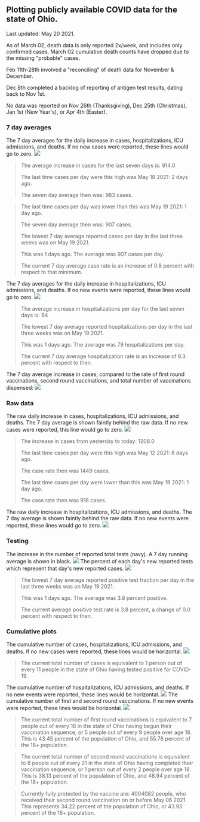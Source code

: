 ## Plotting publicly available COVID data for the state of Ohio. 

Last updated: May 20 2021. 

As of March 02, death data is only reported 2x/week, and includes only confirmed cases. March 02 cumulative death counts have dropped due to the missing "probable" cases.

Feb 11th-28th involved a "reconciling" of death data for November & December.

Dec 8th completed a backlog of reporting of antigen test results, dating back to Nov 1st.

No data was reported on Nov 26th (Thanksgiving), Dec 25th (Christmas), Jan 1st (New Year's), or Apr 4th (Easter).
### 7 day averages
The 7 day averages for the daily increase in cases, hospitalizations, ICU admissions, and deaths. If no new cases were reported, these lines would go to zero.
![](7dayaverage_cases.png)

>The average increase in cases for the last seven days is: 914.0
>
>The last time cases per day were this high was May 18 2021: 2 days ago.
>
>The seven day average then was: 983 cases.

>
>The last time cases per day was lower than this was May 19 2021: 1 day ago.
>
>The seven day average then was: 907 cases.
>
>The lowest 7 day average reported cases per day in the last three weeks was on May 19 2021.
>
>This was 1 days ago. The average was 907 cases per day.
>
>The current 7 day average case rate is an increase of 0.8 percent with respect to that minimum.

The 7 day averages for the daily increase in hospitalizations, ICU admissions, and deaths. If no new events were reported, these lines would go to zero.
![](7dayaverage_hospital.png)

>The average increase in hospitalizations per day for the last seven days is: 84
>
>The lowest 7 day average reported hospitalizations per day in the last three weeks was on May 19 2021.
>
>This was 1 days ago. The average was 79 hospitalizations per day.
>
>The current 7 day average hospitalization rate is an increase of 6.3 percent with respect to then.

The 7 day average increase in cases, compared to the rate of first round vaccinations, second round vaccinations, and total number of vaccinations dispensed:
![](DailyVaccinationsCases.png)

### Raw data
The raw daily increase in cases, hospitalizations, ICU admissions, and deaths. The 7 day average is shown faintly behind the raw data. If no new cases were reported, this line would go to zero.
![](DailyCases.png)

>The increase in cases from yesterday to today: 1208.0 
>
>The last time cases per day were this high was May 12 2021: 8 days ago. 
>
>The case rate then was 1449 cases.
>
>The last time cases per day were lower than this was May 19 2021: 1 day ago. 
>
>The case rate then was 918 cases.

The raw daily increase in hospitalizations, ICU admissions, and deaths. The 7 day average is shown faintly behind the raw data. If no new events were reported, these lines would go to zero.
![](DailyHospitalizations.png)

### Testing

The increase in the number of reported total tests (navy). A 7 day running average is shown in black.
![](DailyTests.png)
The percent of each day's new reported tests which represent that day's new reported cases.
![](percentpositive_tests.png)

>The lowest 7 day average reported positive test fraction per day in the last three weeks was on May 19 2021.
>
>This was 1 days ago. The average was 3.8 percent positive. 
>
>The current average positive test rate is 3.8 percent, a change of 0.0 percent with respect to then. 

### Cumulative plots
The cumulative number of cases, hospitalizations, ICU admissions, and deaths. If no new cases were reported, these lines would be horizontal.
![](Cases.png)

>The current total number of cases is equivalent to 1 person out of every 11 people in the state of Ohio having tested positive for COVID-19.

The cumulative number of hospitalizations, ICU admissions, and deaths. If no new events were reported, these lines would be horizontal.
![](Hospitalizations.png)
The cumulative number of first and second round vaccinations. If no new events were reported, these lines would be horizontal.
![](Vaccinations.png)

>The current total number of first round vaccinations is equivalent to 7 people out of every 16 in the state of Ohio having begun their vaccination sequence, or 5 people out of every 9 people over age 18.
 >This is 43.45 percent of the population of Ohio, and 55.78 percent of the 18+ population.

>The current total number of second round vaccinations is equivalent to 8 people out of every 21 in the state of Ohio having completed their vaccination sequence, or 1 person out of every 2 people over age 18. 
>This is 38.13 percent of the population of Ohio, and 48.94 percent of the 18+ population.

>Currently fully protected by the vaccine are: 4004082 people, who received their second round vaccination on or before May 06 2021.
>This represents 34.22 percent of the population of Ohio, or 43.93 percent of the 18+ population.

